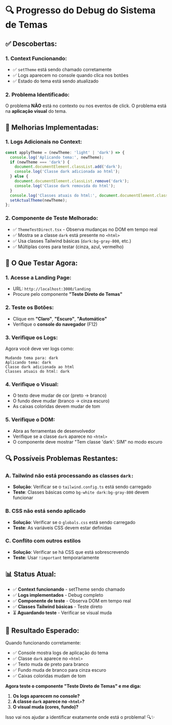 # 🔍 Progresso do Debug do Sistema de Temas

## ✅ **Descobertas:**

### **1. Context Funcionando:**
- ✅ `setTheme` está sendo chamado corretamente
- ✅ Logs aparecem no console quando clica nos botões
- ✅ Estado do tema está sendo atualizado

### **2. Problema Identificado:**
O problema **NÃO** está no contexto ou nos eventos de click. O problema está na **aplicação visual** do tema.

## 🔧 **Melhorias Implementadas:**

### **1. Logs Adicionais no Context:**
```typescript
const applyTheme = (newTheme: 'light' | 'dark') => {
  console.log('Aplicando tema:', newTheme);
  if (newTheme === 'dark') {
    document.documentElement.classList.add('dark');
    console.log('Classe dark adicionada ao html');
  } else {
    document.documentElement.classList.remove('dark');
    console.log('Classe dark removida do html');
  }
  console.log('Classes atuais do html:', document.documentElement.className);
  setActualTheme(newTheme);
};
```

### **2. Componente de Teste Melhorado:**
- ✅ `ThemeTestDirect.tsx` - Observa mudanças no DOM em tempo real
- ✅ Mostra se a classe `dark` está presente no `<html>`
- ✅ Usa classes Tailwind básicas (`dark:bg-gray-800`, etc.)
- ✅ Múltiplas cores para testar (cinza, azul, vermelho)

## 🎯 **O Que Testar Agora:**

### **1. Acesse a Landing Page:**
- URL: `http://localhost:3000/landing`
- Procure pelo componente **"Teste Direto de Temas"**

### **2. Teste os Botões:**
- Clique em **"Claro"**, **"Escuro"**, **"Automático"**
- Verifique o **console do navegador** (F12)

### **3. Verifique os Logs:**
Agora você deve ver logs como:
```
Mudando tema para: dark
Aplicando tema: dark
Classe dark adicionada ao html
Classes atuais do html: dark
```

### **4. Verifique o Visual:**
- O texto deve mudar de cor (preto → branco)
- O fundo deve mudar (branco → cinza escuro)
- As caixas coloridas devem mudar de tom

### **5. Verifique o DOM:**
- Abra as ferramentas de desenvolvedor
- Verifique se a classe `dark` aparece no `<html>`
- O componente deve mostrar "Tem classe 'dark': SIM" no modo escuro

## 🔍 **Possíveis Problemas Restantes:**

### **A. Tailwind não está processando as classes `dark:`**
- **Solução**: Verificar se o `tailwind.config.ts` está sendo carregado
- **Teste**: Classes básicas como `bg-white dark:bg-gray-800` devem funcionar

### **B. CSS não está sendo aplicado**
- **Solução**: Verificar se o `globals.css` está sendo carregado
- **Teste**: As variáveis CSS devem estar definidas

### **C. Conflito com outros estilos**
- **Solução**: Verificar se há CSS que está sobrescrevendo
- **Teste**: Usar `!important` temporariamente

## 📊 **Status Atual:**

- ✅ **Context funcionando** - setTheme sendo chamado
- ✅ **Logs implementados** - Debug completo
- ✅ **Componente de teste** - Observa DOM em tempo real
- ✅ **Classes Tailwind básicas** - Teste direto
- ⏳ **Aguardando teste** - Verificar se visual muda

## 🎨 **Resultado Esperado:**

Quando funcionando corretamente:
- ✅ Console mostra logs de aplicação do tema
- ✅ Classe `dark` aparece no `<html>`
- ✅ Texto muda de preto para branco
- ✅ Fundo muda de branco para cinza escuro
- ✅ Caixas coloridas mudam de tom

**Agora teste o componente "Teste Direto de Temas" e me diga:**
1. **Os logs aparecem no console?**
2. **A classe `dark` aparece no `<html>`?**
3. **O visual muda (cores, fundo)?**

Isso vai nos ajudar a identificar exatamente onde está o problema! 🔍✨
